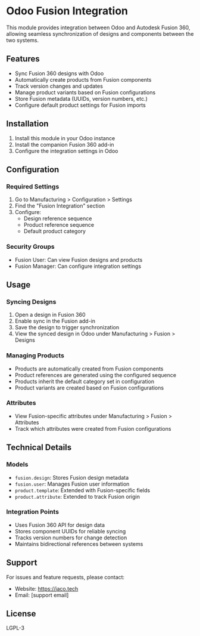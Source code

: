# Odoo Fusion Integration

This module provides integration between Odoo and Autodesk Fusion 360, allowing seamless synchronization of designs and components between the two systems.

## Features

- Sync Fusion 360 designs with Odoo
- Automatically create products from Fusion components
- Track version changes and updates
- Manage product variants based on Fusion configurations
- Store Fusion metadata (UUIDs, version numbers, etc.)
- Configure default product settings for Fusion imports

## Installation

1. Install this module in your Odoo instance
2. Install the companion Fusion 360 add-in
3. Configure the integration settings in Odoo

## Configuration

### Required Settings

1. Go to Manufacturing > Configuration > Settings
2. Find the "Fusion Integration" section
3. Configure:
   - Design reference sequence
   - Product reference sequence
   - Default product category

### Security Groups

- Fusion User: Can view Fusion designs and products
- Fusion Manager: Can configure integration settings

## Usage

### Syncing Designs

1. Open a design in Fusion 360
2. Enable sync in the Fusion add-in
3. Save the design to trigger synchronization
4. View the synced design in Odoo under Manufacturing > Fusion > Designs

### Managing Products

- Products are automatically created from Fusion components
- Product references are generated using the configured sequence
- Products inherit the default category set in configuration
- Product variants are created based on Fusion configurations

### Attributes

- View Fusion-specific attributes under Manufacturing > Fusion > Attributes
- Track which attributes were created from Fusion configurations

## Technical Details

### Models

- `fusion.design`: Stores Fusion design metadata
- `fusion.user`: Manages Fusion user information
- `product.template`: Extended with Fusion-specific fields
- `product.attribute`: Extended to track Fusion origin

### Integration Points

- Uses Fusion 360 API for design data
- Stores component UUIDs for reliable syncing
- Tracks version numbers for change detection
- Maintains bidirectional references between systems

## Support

For issues and feature requests, please contact:
- Website: https://jaco.tech
- Email: [support email]

## License

LGPL-3

